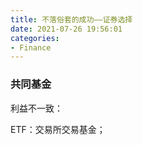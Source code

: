 ```yaml
---
title: 不落俗套的成功——证券选择
date: 2021-07-26 19:56:01
categories:
- Finance
---
```

### 共同基金

利益不一致：

ETF：交易所交易基金；